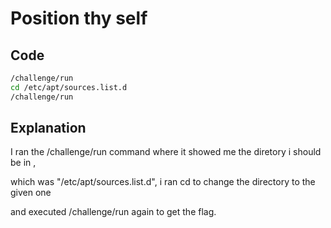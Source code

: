 # Position thy self

## Code

```bash
/challenge/run
cd /etc/apt/sources.list.d
/challenge/run
```
## Explanation

I ran the /challenge/run command where it showed me the diretory i should be in ,

which was "/etc/apt/sources.list.d", i ran cd to change the directory to the given one

and executed /challenge/run again to get the flag.
